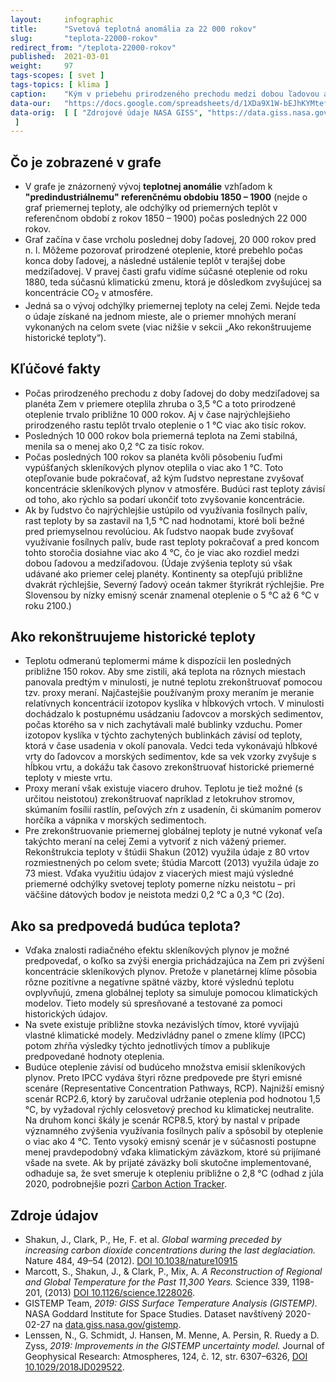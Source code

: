 ```yaml
---
layout:     infographic
title:      "Svetová teplotná anomália za 22 000 rokov"
slug:       "teplota-22000-rokov"
redirect_from: "/teplota-22000-rokov"
published:  2021-03-01
weight:     97
tags-scopes: [ svet ]
tags-topics: [ klima ]
caption:    "Kým v priebehu prirodzeného prechodu medzi dobou ľadovou a medziľadovou trvalo planéte Zem oteplenie o 1 °C viac ako tisíc rokov, teraz sa pod vplyvom človekom vypúšťaných skleníkových plynov ohriala o 1 °C za menej ako sto rokov. Podľa predpovedí sa do konca tohto storočia planéta v porovnaní so súčasnou teplotou oteplí ešte o ďalších 0,5 – 3 °C v závislosti od množstva vypustených emisií skleníkových plynov."
data-our:   "https://docs.google.com/spreadsheets/d/1XDa9X1W-bEJhKYMtefvwPuz5N0l2HPyio5dR5KI9qsY/edit?usp=sharing"
data-orig:  [ [ "Zdrojové údaje NASA GISS", "https://data.giss.nasa.gov/gistemp/maps/index_v4.html" ], [ "Shakun 2012", "https://doi.org/10.1038/nature10915"], ["Marcott 2013", "https://doi.org/10.1126/science.1228026"]
 ]
---
```


## Čo je zobrazené v grafe

* V grafe je znázornený vývoj **teplotnej anomálie** vzhľadom k **"predindustriálnemu" referenčnému obdobiu 1850 – 1900** (nejde o graf priemernej teploty, ale odchýlky od priemerných teplôt v referenčnom období z rokov 1850 – 1900) počas posledných 22 000 rokov.
* Graf začína v čase vrcholu poslednej doby ľadovej, 20 000 rokov pred n. l. Môžeme pozorovať prirodzené oteplenie, ktoré prebehlo počas konca doby ľadovej, a následné ustálenie teplôt v terajšej dobe medziľadovej. V pravej časti grafu vidíme súčasné oteplenie od roku 1880, teda súčasnú klimatickú zmenu, ktorá je dôsledkom zvyšujúcej sa koncentrácie CO<sub>2</sub> v atmosfére.
* Jedná sa o vývoj odchýlky priemernej teploty na celej Zemi. Nejde teda o údaje získané na jednom mieste, ale o priemer mnohých meraní vykonaných na celom svete (viac nižšie v sekcii „Ako rekonštruujeme historické teploty“).

## Kľúčové fakty

* Počas prirodzeného prechodu z doby ľadovej do doby medziľadovej sa planéta Zem v priemere oteplila zhruba o 3,5 °C a toto prirodzené oteplenie trvalo približne 10 000 rokov. Aj v čase najrýchlejšieho prirodzeného rastu teplôt trvalo oteplenie o 1 °C viac ako tisíc rokov.
* Posledných 10 000 rokov bola priemerná teplota na Zemi stabilná, menila sa o menej ako 0,2 °C za tisíc rokov.
* Počas posledných 100 rokov sa planéta kvôli pôsobeniu ľuďmi vypúšťaných skleníkových plynov oteplila o viac ako 1 °C. Toto otepľovanie bude pokračovať, až kým ľudstvo neprestane zvyšovať koncentrácie skleníkových plynov v atmosfére. Budúci rast teploty závisí od toho, ako rýchlo sa podarí ukončiť toto zvyšovanie koncentrácie.
* Ak by ľudstvo čo najrýchlejšie ustúpilo od využívania fosílnych palív, rast teploty by sa zastavil na 1,5 °C nad hodnotami, ktoré boli bežné pred priemyselnou revolúciou. Ak ľudstvo naopak bude zvyšovať využívanie fosílnych palív, bude rast teploty pokračovať a pred koncom tohto storočia dosiahne viac ako 4 °C, čo je viac ako rozdiel medzi dobou ľadovou a medziľadovou. (Údaje zvýšenia teploty sú však udávané ako priemer celej planéty. Kontinenty sa otepľujú približne dvakrát rýchlejšie, Severný ľadový oceán takmer štyrikrát rýchlejšie. Pre Slovensou by nízky emisný scenár znamenal oteplenie o 5 °C až 6 °C v roku 2100.)

## Ako rekonštruujeme historické teploty

* Teplotu odmeranú teplomermi máme k dispozícii len posledných približne 150 rokov. Aby sme zistili, aká teplota na rôznych miestach panovala predtým v minulosti, je nutné teplotu zrekonštruovať pomocou tzv. proxy meraní. Najčastejšie používaným proxy meraním je meranie relatívnych koncentrácií izotopov kyslíka v hĺbkových vrtoch. V minulosti dochádzalo k postupnému usádzaniu ľadovcov a morských sedimentov, počas ktorého sa v nich zachytávali malé bublinky vzduchu. Pomer izotopov kyslíka v týchto zachytených bublinkách závisí od teploty, ktorá v čase usadenia v okolí panovala. Vedci teda vykonávajú hĺbkové vrty do ľadovcov a morských sedimentov, kde sa vek vzorky zvyšuje s hĺbkou vrtu, a dokážu tak časovo zrekonštruovať historické priemerné teploty v mieste vrtu.
* Proxy meraní však existuje viacero druhov. Teplotu je tiež možné (s určitou neistotou) zrekonštruovať napríklad z letokruhov stromov, skúmaním fosílií rastlín, peľových zŕn z usadenín, či skúmaním pomerov horčíka a vápnika v morských sedimentoch.
* Pre zrekonštruovanie priemernej globálnej teploty je nutné vykonať veľa takýchto meraní na celej Zemi a vytvoriť z nich vážený priemer. Rekonštrukcia teploty v štúdii Shakun (2012) využila údaje z 80 vrtov rozmiestnených po celom svete; štúdia Marcott (2013) využila údaje zo 73 miest. Vďaka využitiu údajov z viacerých miest majú výsledné priemerné odchýlky svetovej teploty pomerne nízku neistotu – pri väčšine dátových bodov je neistota medzi 0,2 °C a 0,3 °C (2σ).

## Ako sa predpovedá budúca teplota?

* Vďaka znalosti radiačného efektu skleníkových plynov je možné predpovedať, o koľko sa zvýši energia prichádzajúca na Zem pri zvýšení koncentrácie skleníkových plynov. Pretože v planetárnej klíme pôsobia rôzne pozitívne a negatívne spätné väzby, ktoré výslednú teplotu ovplyvňujú, zmena globálnej teploty sa simuluje pomocou klimatických modelov. Tieto modely sú spresňované a testované za pomoci historických údajov.
* Na svete existuje približne stovka nezávislých tímov, ktoré vyvíjajú vlastné klimatické modely. Medzivládny panel o zmene klímy (<glossary id="ipcc">IPCC</glossary>) potom zhŕňa výsledky týchto jednotlivých tímov a publikuje predpovedané hodnoty oteplenia.
* Budúce oteplenie závisí od budúceho množstva emisií skleníkových plynov. Preto IPCC vydáva štyri rôzne predpovede pre štyri emisné scenáre (<glossary id="rcp">Representative Concentration Pathways, RCP</glossary>). Najnižší emisný scenár RCP2.6, ktorý by zaručoval udržanie oteplenia pod hodnotou 1,5 °C, by vyžadoval rýchly celosvetový prechod ku klimatickej neutralite. Na druhom konci škály je scenár RCP8.5, ktorý by nastal v prípade významného zvýšenia využívania fosílnych palív a spôsobil by oteplenie o viac ako 4 °C. Tento vysoký emisný scenár je v súčasnosti postupne menej pravdepodobný vďaka klimatickým záväzkom, ktoré sú prijímané všade na svete. Ak by prijaté záväzky boli skutočne implementované, odhaduje sa, že svet smeruje k otepleniu približne o 2,8 °C (odhad z júla 2020, podrobnejšie pozri [Carbon Action Tracker](https://climateactiontracker.org/).

## Zdroje údajov

* Shakun, J., Clark, P., He, F. et al. _Global warming preceded by increasing carbon dioxide concentrations during the last deglaciation._ Nature 484, 49–54 (2012). [DOI 10.1038/nature10915](https://doi.org/10.1038/nature10915)
* Marcott, S., Shakun, J.,  & Clark, P., Mix, A. _A Reconstruction of Regional and Global Temperature for the Past 11,300 Years._ Science 339, 1198-201, (2013) [DOI 10.1126/science.1228026](https://doi.org/10.1126/science.1228026).
* GISTEMP Team, _2019: GISS Surface Temperature Analysis (GISTEMP)._ NASA Goddard Institute for Space Studies. Dataset navštívený 2020-02-27 na [data.giss.nasa.gov/gistemp](https://data.giss.nasa.gov/gistemp/).
* Lenssen, N., G. Schmidt, J. Hansen, M. Menne, A. Persin, R. Ruedy a D. Zyss, _2019: Improvements in the GISTEMP uncertainty model._ Journal of Geophysical Research: Atmospheres, 124, č. 12, str. 6307–6326, [DOI 10.1029/2018JD029522](http://dx.doi.org/10.1029/2018JD029522).
